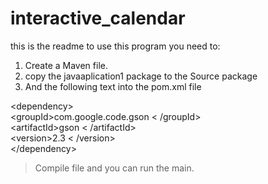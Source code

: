 # interactive_calendar

this is the readme 
to use this program you need to:
1. Create a Maven file.
2. copy the javaaplication1 package to the Source package
3. And the following text into the pom.xml file


&lt;dependency>
<br>
            &lt;groupId>com.google.code.gson &lt; /groupId>
<br> 
            &lt;artifactId>gson &lt; /artifactId>
            <br>
            &lt;version>2.3 &lt; /version>
            <br>
&lt;/dependency>


> Compile file and you can run the main. 
